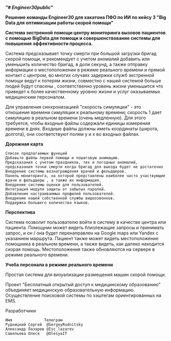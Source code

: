 ***"# Engineer30public"*** 

**Решение команды Engineer30 для хакатона ПФО по ИИ по кейсу 3 "Big Data для оптимизации работы скорой помощи"** 

**Система экстренной помощи центру мониторинга вызовов пациентов  с помощью BigData для помощи и совершенствование системы для повышения эффективности процесса.** 

Система  предсказывает точку смерти при большой загрузки бригад скорой помощи, и рекомендует с учетом аномалий добавить или уменьшить количество бригад, в доли секунд, а также отправку информации о местоположении в режиме реального времени и прямой контакт с центром, во многих случаях задержки служб экстренной помощи ведут к потерям жизни, совместно с нашей системой больше людей будут спасены , соответственно уровень жизни уменьшится что приведет к более качественному уровню жизни и услуг оказываемых медицинским персоналом.

Для управления синхронизацией "скорость симуляции" - это отношение времени симуляции к реальному времени; скорость 1 дает симуляцию в реальном времени (очень медленную). Для этого требуется, чтобы входные файлы содержали единицы измерения времени в днях.
Входные файлы должны иметь координаты (широта, долгота), они соответствуют полям y и x во входных файлах.

**Дорожная карта**
```
Список предлагаемых функций
Добавьте файлы первой помощи и пошаговую анимацию.
Предсказания с учетом праздников, тех и погодных аномалий, предсказания точки смерти когда бригад для выезда будет не достаточно
Внедрение системы вознаграждения врачей и фельдшеров.
Панель мониторинга, на которой представлены наиболее часто участвующие врачи и фельдшеры , а также их информация.
Внедрение системы оценки для пользователей.
Интеграция модуля защиты от забытых паролей.
Добавление настраиваемых профилей пользователей.
Внедрение нашей собственной службы видеозвонков.
Поддержка большего количества языков.
```

**Перспектива**

Система позволит пользователю войти в систему в качестве центра или пациента.
Помощник может видеть близлежащие запросы и принимать запрос, и он / она будет перенаправлен на Google maps или Yandex с указанием маршрута.
Пациент также может видеть местоположение помощника в реальном времени, а также видеть, как далеко находится скорая помощь.
Местоположения также обновляются на сервере в режиме реального времени.

**Учеба персонала в режиме реального времени**

Простая система для визуализации размещения машин скорой помощи.

Проект "Бесплатный открытый доступ к медицинскому образованию" объединяет медицинскую образовательную информацию. Осуществление поисковой системы по хэштегам ориентированных на EMS.


Разработчики 

```
Имя              Телеграм
Рудницкий Сергей  @SergeyRudnitsky
Александр Лазарев @Isc_lazarev
Савельева Олеся   @OlesyaIT
```


